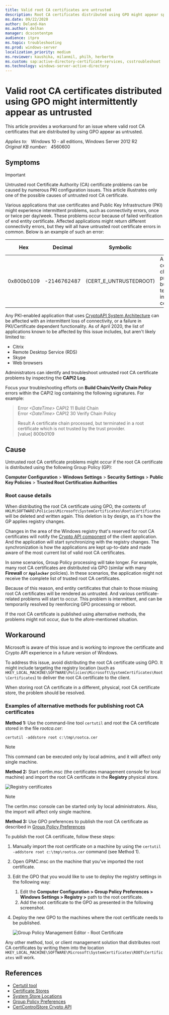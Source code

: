 ```yaml
---
title: Valid root CA certificates are untrusted
description: Root CA certificates distributed using GPO might appear sporadically as untrusted. This article provides a workaround for this issue.
ms.date: 09/22/2020
author: Deland-Han
ms.author: delhan
manager: dcscontentpm
audience: itpro
ms.topic: troubleshooting
ms.prod: windows-server
localization_priority: medium
ms.reviewer: kaushika, milanmil, philh, herbertm
ms.custom: sap:active-directory-certificate-services, csstroubleshoot
ms.technology: windows-server-active-directory
---
```

# Valid root CA certificates distributed using GPO might intermittently appear as untrusted

This article provides a workaround for an issue where valid root CA certificates that are distributed by using GPO appear as untrusted.

_Applies to:_ &nbsp; Windows 10 - all editions, Windows Server 2012 R2  
_Original KB number:_ &nbsp; 4560600

## Symptoms

> [!IMPORTANT]
> Untrusted root Certificate Authority (CA) certificate problems can be caused by numerous PKI configuration issues. This article illustrates only one of the possible causes of untrusted root CA certificate.

Various applications that use certificates and Public Key Infrastructure (PKI) might experience intermittent problems, such as connectivity errors, once or twice per day/week. These problems occur because of failed verification of end entity certificate. Affected applications might return different connectivity errors, but they will all have untrusted root certificate errors in common. Below is an example of such an error:

|Hex|Decimal|Symbolic|Text version|
|---|---|---|---|
|0x800b0109|-2146762487|(CERT_E_UNTRUSTEDROOT)|A certificate chain processed, but terminated in a root certificate|

Any PKI-enabled application that uses [CryptoAPI System Architecture](/windows/win32/seccrypto/cryptoapi-system-architecture) can be affected with an intermittent loss of connectivity, or a failure in PKI/Certificate dependent functionality. As of April 2020, the list of applications known to be affected by this issue includes, but aren't likely limited to:

- Citrix
- Remote Desktop Service (RDS)
- Skype
- Web browsers

Administrators can identify and troubleshoot untrusted root CA certificate problems by inspecting the **CAPI2 Log**.

Focus your troubleshooting efforts on **Build Chain/Verify Chain Policy** errors within the CAPI2 log containing the following signatures. For example:

> Error *\<DateTime>* CAPI2 11 Build Chain  
> Error *\<DateTime>* CAPI2 30 Verify Chain Policy
>
> Result A certificate chain processed, but terminated in a root certificate which is not trusted by the trust provider.  
> [value] 800b0109

## Cause

Untrusted root CA certificate problems might occur if the root CA certificate is distributed using the following Group Policy (GP):

**Computer Configuration** > **Windows Settings** > **Security Settings** > **Public Key Policies** > **Trusted Root Certification Authorities**

### Root cause details

When distributing the root CA certificate using GPO, the contents of `HKLM\SOFTWARE\Policies\Microsoft\SystemCertificates\Root\Certificates` will be deleted and written again. This deletion is by design, as it's how the GP applies registry changes.

Changes in the area of the Windows registry that's reserved for root CA certificates will notify the [Crypto API component](/windows/win32/api/wincrypt/nf-wincrypt-certcontrolstore) of the client application. And the application will start synchronizing with the registry changes. The synchronization is how the applications are kept up-to-date and made aware of the most current list of valid root CA certificates.

In some scenarios, Group Policy processing will take longer. For example, many root CA certificates are distributed via GPO (similar with many **Firewall** or **`Applocker`** policies). In these scenarios, the application might not receive the complete list of trusted root CA certificates.

Because of this reason, end entity certificates that chain to those missing root CA certificates will be rendered as untrusted. And various certificate-related problems will start to occur. This problem is intermittent, and can be temporarily resolved by reenforcing GPO processing or reboot.

If the root CA certificate is published using alternative methods, the problems might not occur, due to the afore-mentioned situation. 

## Workaround

Microsoft is aware of this issue and is working to improve the certificate and Crypto API experience in a future version of Windows.

To address this issue, avoid distributing the root CA certificate using GPO. It might include targeting the registry location (such as `HKEY_LOCAL_MACHINE\SOFTWARE\Policies\Microsoft\SystemCertificates\Root\Certificates`) to deliver the root CA certificate to the client.

When storing root CA certificate in a different, physical, root CA certificate store, the problem should be resolved.

### Examples of alternative methods for publishing root CA certificates

**Method 1:**  Use the command-line tool `certutil` and root the CA certificate stored in the file *rootca.cer*:

```console
certutil -addstore root c:\tmp\rootca.cer
```  

> [!NOTE]
> This command can be executed only by local admins, and it will affect only single machine.

**Method 2:** Start certlm.msc (the certificates management console for local machine) and import the root CA certificate in the **Registry** physical store.

![Registry certificates](./media/valid-root-ca-certificates-untrusted/root-ca-certificate-in-registry.jpg)

> [!NOTE]
> The certlm.msc console can be started only by local administrators. Also, the import will affect only single machine.

**Method 3:** Use GPO preferences to publish the root CA certificate as described in [Group Policy Preferences](/previous-versions/windows/it-pro/windows-server-2012-R2-and-2012/dn581922%28v=ws.11%29)

To publish the root CA certificate, follow these steps:

1. Manually import the root certificate on a machine by using the `certutil -addstore root c:\tmp\rootca.cer` command (see Method 1).
2. Open GPMC.msc on the machine that you've imported the root certificate.
3. Edit the GPO that you would like to use to deploy the registry settings in the following way:
    1. Edit the **Computer Configuration > Group Policy Preferences > Windows Settings > Registry >** path to the root certificate.
    2. Add the root certificate to the GPO as presented in the following screenshot.
4. Deploy the new GPO to the machines where the root certificate needs to be published. 

    ![Group Policy Management Editor - Root Certificate](./media/valid-root-ca-certificates-untrusted/deploy-gpo-to-target-machine.jpg)

Any other method, tool, or client management solution that distributes root CA certificates by writing them into the location `HKEY_LOCAL_MACHINE\SOFTWARE\Microsoft\SystemCertificates\ROOT\Certificates` will work.

## References

- [Certutil tool](/windows-server/administration/windows-commands/certutil)
- [Certificate Stores](/windows-hardware/drivers/install/local-machine-and-current-user-certificate-stores)
- [System Store Locations](/windows/win32/seccrypto/system-store-locations)
- [Group Policy Preferences](/previous-versions/windows/it-pro/windows-server-2012-r2-and-2012/dn581922(v=ws.11))
- [CertControlStore Crypto API](/windows/win32/api/wincrypt/nf-wincrypt-certcontrolstore)
